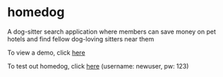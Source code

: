 # homedog
A dog-sitter search application where members can save money on pet hotels and find fellow dog-loving sitters near them

To view a demo, click [here](https://www.youtube.com/watch?v=c5_FRBdF1PY)

To test out homedog, click [here](https://eshim12.github.io/mod-5-final-homedog/) (username: newuser, pw: 123)
